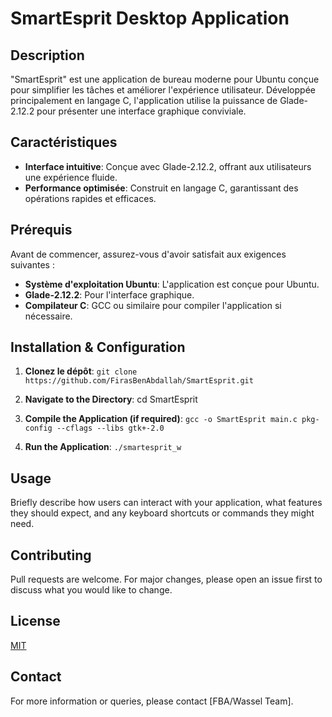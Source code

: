 # SmartEsprit Desktop Application

## Description

"SmartEsprit" est une application de bureau moderne pour Ubuntu conçue pour simplifier les tâches et améliorer l'expérience utilisateur. Développée principalement en langage C, l'application utilise la puissance de Glade-2.12.2 pour présenter une interface graphique conviviale.

## Caractéristiques

- **Interface intuitive**: Conçue avec Glade-2.12.2, offrant aux utilisateurs une expérience fluide.
- **Performance optimisée**: Construit en langage C, garantissant des opérations rapides et efficaces.

## Prérequis

Avant de commencer, assurez-vous d'avoir satisfait aux exigences suivantes :

- **Système d'exploitation Ubuntu**: L'application est conçue pour Ubuntu.
- **Glade-2.12.2**: Pour l'interface graphique.
- **Compilateur C**: GCC ou similaire pour compiler l'application si nécessaire.

## Installation & Configuration

1. **Clonez le dépôt**: `git clone https://github.com/FirasBenAbdallah/SmartEsprit.git`

2. **Navigate to the Directory**: cd SmartEsprit

3. **Compile the Application (if required)**: `gcc -o SmartEsprit main.c pkg-config --cflags --libs gtk+-2.0`

4. **Run the Application**: `./smartesprit_w`


## Usage

Briefly describe how users can interact with your application, what features they should expect, and any keyboard shortcuts or commands they might need.

## Contributing

Pull requests are welcome. For major changes, please open an issue first to discuss what you would like to change.

## License

[MIT](https://choosealicense.com/licenses/mit/)

## Contact

For more information or queries, please contact [FBA/Wassel Team].

